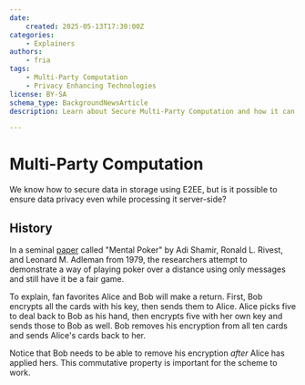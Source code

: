 ```yaml
---
date:
    created: 2025-05-13T17:30:00Z
categories:
    - Explainers
authors:
    - fria
tags:
    - Multi-Party Computation
    - Privacy Enhancing Technologies
license: BY-SA
schema_type: BackgroundNewsArticle
description: Learn about Secure Multi-Party Computation and how it can 

---
```

# Multi-Party Computation

We know how to secure data in storage using E2EE, but is it possible to ensure data privacy even while processing it server-side?<!--more-->

## History

In a seminal [paper](https://dspace.mit.edu/bitstream/handle/1721.1/148953/MIT-LCS-TM-125.pdf?sequence=1) called "Mental Poker" by Adi Shamir, Ronald L. Rivest, and Leonard M. Adleman from 1979, the researchers attempt to demonstrate a way of playing poker over a distance using only messages and still have it be a fair game.

To explain, fan favorites Alice and Bob will make a return. First, Bob encrypts all the cards with his key, then sends them to Alice. Alice picks five to deal back to Bob as his hand, then encrypts five with her own key and sends those to Bob as well. Bob removes his encryption from all ten cards and sends Alice's cards back to her.

Notice that Bob needs to be able to remove his encryption *after* Alice has applied hers. This commutative property is important for the scheme to work.
